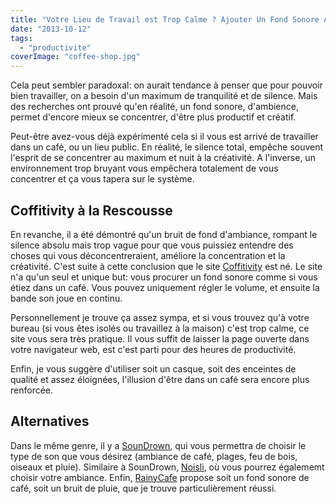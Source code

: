 ```yaml
---
title: "Votre Lieu de Travail est Trop Calme ? Ajouter Un Fond Sonore Avec Coffitivity"
date: "2013-10-12"
tags:
  - "productivite"
coverImage: "coffee-shop.jpg"
---
```


Cela peut sembler paradoxal: on aurait tendance à penser que pour pouvoir bien travailler, on a besoin d'un maximum de tranquilité et de silence. Mais des recherches ont prouvé qu'en réalité, un fond sonore, d'ambience, permet d'encore mieux se concentrer, d'être plus productif et créatif.<!--more-->

Peut-être avez-vous déjà expérimenté cela si il vous est arrivé de travailler dans un café, ou un lieu public. En réalité, le silence total, empêche souvent l'esprit de se concentrer au maximum et nuit à la créativité. A l'inverse, un environnement trop bruyant vous empêchera totalement de vous concentrer et ça vous tapera sur le système.

## Coffitivity à la Rescousse

En revanche, il a été démontré qu'un bruit de fond d'ambiance, rompant le silence absolu mais trop vague pour que vous puissiez entendre des choses qui vous déconcentreraient, améliore la concentration et la créativité. C'est suite à cette conclusion que le site [Coffitivity](http://coffitivity.com/) est né. Le site n'a qu'un seul et unique but: vous procurer un fond sonore comme si vous étiez dans un café. Vous pouvez uniquement régler le volume, et ensuite la bande son joue en continu.

Personnellement je trouve ça assez sympa, et si vous trouvez qu'à votre bureau (si vous êtes isolés ou travaillez à la maison) c'est trop calme, ce site vous sera très pratique. Il vous suffit de laisser la page ouverte dans votre navigateur web, est c'est parti pour des heures de productivité.

Enfin, je vous suggère d'utiliser soit un casque, soit des enceintes de qualité et assez éloignées, l'illusion d'être dans un café sera encore plus renforcée.

## Alternatives

Dans le même genre, il y a [SounDrown](http://soundrown.com/), qui vous permettra de choisir le type de son que vous désirez (ambiance de café, plages, feu de bois, oiseaux et pluie). Similaire à SounDrown, [Noisli](http://www.noisli.com/), où vous pourrez égalememt choisir votre ambiance. Enfin, [RainyCafe](http://rainycafe.com/) propose soit un fond sonore de café, soit un bruit de pluie, que je trouve particulièrement réussi.
